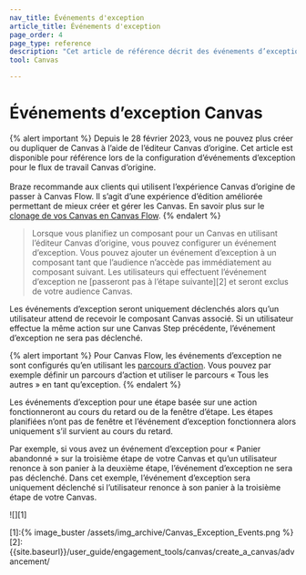 ```yaml
---
nav_title: Événements d'exception 
article_title: Événements d'exception
page_order: 4
page_type: reference
description: "Cet article de référence décrit des événements d’exception et la façon dont ils impactent vos composants Canvas."
tool: Canvas

---
```


# Événements d’exception Canvas

{% alert important %}
Depuis le 28 février 2023, vous ne pouvez plus créer ou dupliquer de Canvas à l’aide de l’éditeur Canvas d’origine. Cet article est disponible pour référence lors de la configuration d’événements d’exception pour le flux de travail Canvas d’origine. <br><br> Braze recommande aux clients qui utilisent l’expérience Canvas d’origine de passer à Canvas Flow. Il s’agit d’une expérience d’édition améliorée permettant de mieux créer et gérer les Canvas. En savoir plus sur le [clonage de vos Canvas en Canvas Flow]({{site.baseurl}}/user_guide/engagement_tools/canvas/managing_canvases/cloning_canvases/).
{% endalert %}

> Lorsque vous planifiez un composant pour un Canvas en utilisant l’éditeur Canvas d’origine, vous pouvez configurer un événement d’exception. Vous pouvez ajouter un événement d’exception à un composant tant que l’audience n’accède pas immédiatement au composant suivant. Les utilisateurs qui effectuent l’événement d’exception ne [passeront pas à l’étape suivante][2] et seront exclus de votre audience Canvas.

Les événements d’exception seront uniquement déclenchés alors qu’un utilisateur attend de recevoir le composant Canvas associé. Si un utilisateur effectue la même action sur une Canvas Step précédente, l’événement d’exception ne sera pas déclenché.

{% alert important %}
Pour Canvas Flow, les événements d’exception ne sont configurés qu’en utilisant les [parcours d’action]({{site.baseurl}}/user_guide/engagement_tools/canvas/canvas_components/action_paths/). Vous pouvez par exemple définir un parcours d’action et utiliser le parcours « Tous les autres » en tant qu’exception.
{% endalert %}

Les événements d’exception pour une étape basée sur une action fonctionneront au cours du retard ou de la fenêtre d’étape. Les étapes planifiées n’ont pas de fenêtre et l’événement d’exception fonctionnera alors uniquement s’il survient au cours du retard.

Par exemple, si vous avez un événement d’exception pour « Panier abandonné » sur la troisième étape de votre Canvas et qu’un utilisateur renonce à son panier à la deuxième étape, l’événement d’exception ne sera pas déclenché. Dans cet exemple, l’événement d’exception sera uniquement déclenché si l’utilisateur renonce à son panier à la troisième étape de votre Canvas. 

![][1]


[1]:{% image_buster /assets/img_archive/Canvas_Exception_Events.png %}
[2]: {{site.baseurl}}/user_guide/engagement_tools/canvas/create_a_canvas/advancement/
